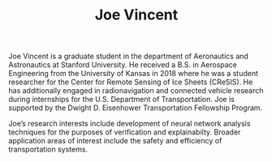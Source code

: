 ﻿---
name: Joe Vincent
position: gradstudent
focus: Analysis of learned systems
hours:
location: Durand 028
email: josephav@stanford.edu
projects:
avatar: joevincent.jpg
permalink: /joevincent/
title: Joe Vincent
---

Joe Vincent is a graduate student in the department of Aeronautics and Astronautics at Stanford University. He received a B.S. in Aerospace Engineering from the University of Kansas in 2018 where he was a student researcher for the Center for Remote Sensing of Ice Sheets (CReSIS). He has additionally engaged in radionavigation and connected vehicle research during internships for the U.S. Department of Transportation. Joe is supported by the Dwight D. Eisenhower Transportation Fellowship Program.

Joe’s research interests include development of neural network analysis techniques for the purposes of verification and explainabilty. Broader application areas of interest include the safety and efficiency of transportation systems.

